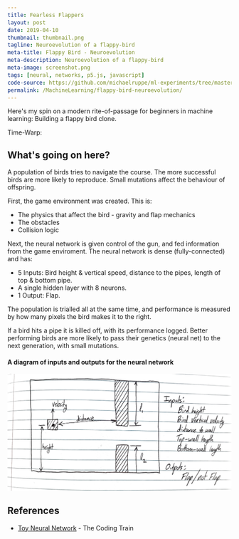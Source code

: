 ```yaml
---
title: Fearless Flappers
layout: post
date: 2019-04-10
thumbnail: thumbnail.png
tagline: Neuroevolution of a flappy-bird
meta-title: Flappy Bird - Neuroevolution
meta-description: Neuroevolution of a flappy-bird
meta-image: screenshot.png
tags: [neural, networks, p5.js, javascript]
code-source: https://github.com/michaelruppe/ml-experiments/tree/master/flappy-bird-neuroevolution/toy
permalink: /MachineLearning/flappy-bird-neuroevolution/
---
```


Here's my spin on a modern rite-of-passage for beginners in machine learning: Building a flappy bird clone.

<div id="sketch-holder"></div>
<p>Time-Warp: <div id="slider-holder"></div></p>
<div id="gen-holder"></div>
<div id="score-holder"></div>


## What's going on here?

A population of birds tries to navigate the course. The more successful birds
are more likely to reproduce. Small mutations affect the behaviour of offspring.

First, the game environment was created. This is:

 - The physics that affect the bird - gravity and flap mechanics
 - The obstacles
 - Collision logic

Next, the neural network is given control of the gun, and fed information from the game enviroment.
The neural network is dense (fully-connected) and has:
 - 5 Inputs: Bird height & vertical speed, distance to the pipes, length of top & bottom pipe.
 - A single hidden layer with 8 neurons.
 - 1 Output: Flap.

The population is trialled all at the same time, and performance is measured by how many pixels the bird makes it to the right.

If a bird hits a pipe it is killed off, with its performance logged.
Better performing birds are more likely to pass their genetics (neural net) to the next generation, with small mutations.

#### A diagram of inputs and outputs for the neural network

![Schematic of inputs to the neural network](art/flappy-diagram.jpg)

## References

 - [Toy Neural Network](https://github.com/CodingTrain/Toy-Neural-Network-JS) - The Coding Train



<script src="https://cdnjs.cloudflare.com/ajax/libs/p5.js/0.7.3/p5.js"></script>
<script src="https://cdnjs.cloudflare.com/ajax/libs/p5.js/0.7.3/addons/p5.dom.min.js"></script>
<script src="sketch.js"></script>
<script src="bird.js"></script>
<script src="pipe.js"></script>
<script src="ga.js"></script>
<script src="libraries/nn.js"></script>
<script src="libraries/matrix.js"></script>
